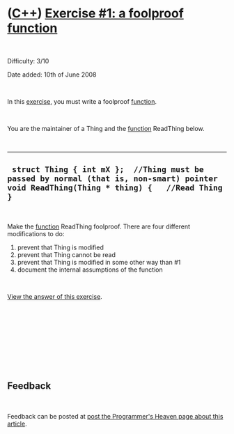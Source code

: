 
 

 

 

 

 

([C++](Cpp.md)) [Exercise \#1: a foolproof function](CppExerciseFoolproofFunction.md)
=======================================================================================

 

Difficulty: 3/10

Date added: 10th of June 2008

 

In this [exercise](CppExercise.md), you must write a foolproof
[function](CppFunction.md).

 

You are the maintainer of a Thing and the [function](CppFunction.md)
ReadThing below.

 

  ---------------------------------------------------------------------------------------------------------------------------------------------
  ` struct Thing { int mX };  //Thing must be passed by normal (that is, non-smart) pointer void ReadThing(Thing * thing) {   //Read Thing }`
  ---------------------------------------------------------------------------------------------------------------------------------------------

 

Make the [function](CppFunction.md) ReadThing foolproof. There are four
different modifications to do:

1.  prevent that Thing is modified
2.  prevent that Thing cannot be read
3.  prevent that Thing is modified in some other way than \#1
4.  document the internal assumptions of the function

 

[View the answer of this
exercise](CppExerciseFoolproofFunctionAnswer.md).

 

 

 

 

 

Feedback
--------

 

Feedback can be posted at [post the Programmer's Heaven page about this
article](http://www.programmersheaven.com/article/100012-C%2b%2b+exercise%3a+a+foolproof+function/info.aspx).

 

 

 

 

 

 

